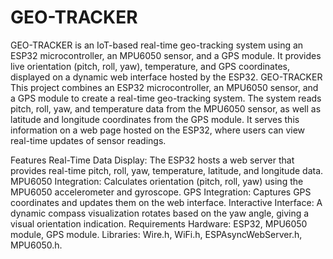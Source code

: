 # GEO-TRACKER
GEO-TRACKER is an IoT-based real-time geo-tracking system using an ESP32 microcontroller, an MPU6050 sensor, and a GPS module. It provides live orientation (pitch, roll, yaw), temperature, and GPS coordinates, displayed on a dynamic web interface hosted by the ESP32.
GEO-TRACKER
This project combines an ESP32 microcontroller, an MPU6050 sensor, and a GPS module to create a real-time geo-tracking system. The system reads pitch, roll, yaw, and temperature data from the MPU6050 sensor, as well as latitude and longitude coordinates from the GPS module. It serves this information on a web page hosted on the ESP32, where users can view real-time updates of sensor readings.

Features
Real-Time Data Display: The ESP32 hosts a web server that provides real-time pitch, roll, yaw, temperature, latitude, and longitude data.
MPU6050 Integration: Calculates orientation (pitch, roll, yaw) using the MPU6050 accelerometer and gyroscope.
GPS Integration: Captures GPS coordinates and updates them on the web interface.
Interactive Interface: A dynamic compass visualization rotates based on the yaw angle, giving a visual orientation indication.
Requirements
Hardware: ESP32, MPU6050 module, GPS module.
Libraries: Wire.h, WiFi.h, ESPAsyncWebServer.h, MPU6050.h.
